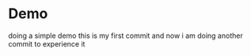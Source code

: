 # Demo
doing a simple demo
this is my first commit
and now i am doing another commit to experience it
